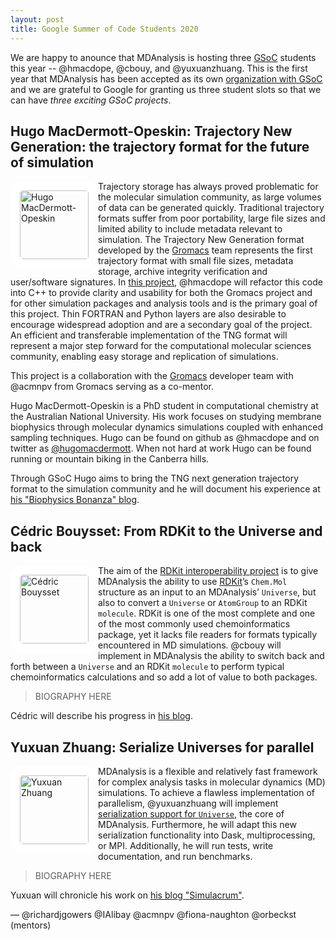 ```yaml
---
layout: post
title: Google Summer of Code Students 2020
---
```


We are happy to anounce that MDAnalysis is hosting three [GSoC][gsoc]
students this year -- @hmacdope, @cbouy, and @yuxuanzhuang. This is
the first year that MDAnalysis has been accepted as its own
[organization with GSoC][mda-gsoc] and we are grateful to Google for granting us
three student slots so that we can have _three exciting GSoC
projects_.

## Hugo MacDermott-Opeskin: Trajectory New Generation: the trajectory format for the future of simulation

<img
src="https://pbs.twimg.com/profile_images/1140166815919665152/D-x2Tvae_400x400.jpg"
title="Hugo MacDermott-Opeskin" alt="Hugo MacDermott-Opeskin"
style="float: left; width: 110px; height: 110px; border-radius: 20px; border: 15px solid white" />

Trajectory storage has always proved problematic for the molecular
simulation community, as large volumes of data can be generated
quickly. Traditional trajectory formats suffer from poor portability,
large file sizes and limited ability to include metadata relevant to
simulation. The Trajectory New Generation format developed by the
[Gromacs][] team represents the first trajectory format with small
file sizes, metadata storage, archive integrity verification and
user/software signatures. In [this
project](https://summerofcode.withgoogle.com/projects/#5116604104310784),
@hmacdope will refactor this code into C++ to provide clarity and
usability for both the Gromacs project and for other simulation
packages and analysis tools and is the primary goal of this
project. Thin FORTRAN and Python layers are also desirable to
encourage widespread adoption and are a secondary goal of the
project. An efficient and transferable implementation of the TNG
format will represent a major step forward for the computational
molecular sciences community, enabling easy storage and replication of
simulations.

This project is a collaboration with the [Gromacs][] developer team
with @acmnpv from Gromacs serving as a co-mentor.

Hugo MacDermott-Opeskin is a PhD student in computational chemistry at
the Australian National University. His work focuses on studying
membrane biophysics through molecular dynamics simulations coupled
with enhanced sampling techniques.  Hugo can be found on github as
@hmacdope and on twitter as [@hugomacdermott][hmacdope-twitter]. When
not hard at work Hugo can be found running or mountain biking in the
Canberra hills.

Through GSoC Hugo aims to bring the TNG next generation trajectory
format to the simulation community and he will document his experience at
[his "Biophysics Bonanza" blog][hmacdope-blog].


## Cédric Bouysset: From RDKit to the Universe and back

<img
src=""
title="Cédric Bouysset" alt="Cédric Bouysset"
style="float: left; width: 110px; height: 110px; border-radius: 20px; border: 15px solid white" />

The aim of the [RDKit interoperability
project](https://summerofcode.withgoogle.com/projects/#6750913248624640)
is to give MDAnalysis the ability to use [RDKit][]’s `Chem.Mol`
structure as an input to an MDAnalysis’ `Universe`, but also to
convert a `Universe` or `AtomGroup` to an RDKit `molecule`. RDKit is
one of the most complete and one of the most commonly used
chemoinformatics package, yet it lacks file readers for formats
typically encountered in MD simulations. @cbouy will implement in
MDAnalysis the ability to switch back and forth between a `Universe`
and an RDKit `molecule` to perform typical chemoinformatics
calculations and so add a lot of value to both packages.

> BIOGRAPHY HERE

Cédric will describe his progress in [his blog][cbouy-blog].


## Yuxuan Zhuang: Serialize Universes for parallel

<img
src="https://i0.wp.com/www.biophysics.se/wp-content/uploads/2018/06/IMG_4767.jpg"
title="Yuxuan Zhuang" alt="Yuxuan Zhuang"
style="float: left; width: 110px; height: 110px; border-radius: 20px; border: 15px solid white" />

MDAnalysis is a flexible and relatively fast framework for complex
analysis tasks in molecular dynamics (MD) simulations. To achieve a
flawless implementation of parallelism, @yuxuanzhuang will implement
[serialization support for
`Universe`](https://summerofcode.withgoogle.com/projects/#5812065073102848),
the core of MDAnalysis. Furthermore, he will adapt this new
serialization functionality into Dask, multiprocessing, or
MPI. Additionally, he will run tests, write documentation, and run
benchmarks.

> BIOGRAPHY HERE

Yuxuan will chronicle his work on [his blog
"Simulacrum"][yuxuanzhuang-blog].


— @richardjgowers @IAlibay @acmnpv @fiona-naughton @orbeckst (mentors)

[gsoc]: https://summerofcode.withgoogle.com
[mda-gsoc]: https://summerofcode.withgoogle.com/organizations/4891814374408192/
[Gromacs]: https://www.gromacs.org
[RDKit]: http://rdkit.org/
[hmacdope-gsoc]: https://summerofcode.withgoogle.com/projects/
[hmacdope-blog]: https://hmacdope.github.io
[hmacdope-twitter]: https://twitter.com/hugomacdermott
[cbouy-gsoc]: https://summerofcode.withgoogle.com/projects/
[cbouy-blog]: https://cbouy.github.io/blog/
[yuxuanzhuang-gsoc]: https://summerofcode.withgoogle.com/projects/
[yuxuanzhuang-blog]: http://wsygzyx.com/
